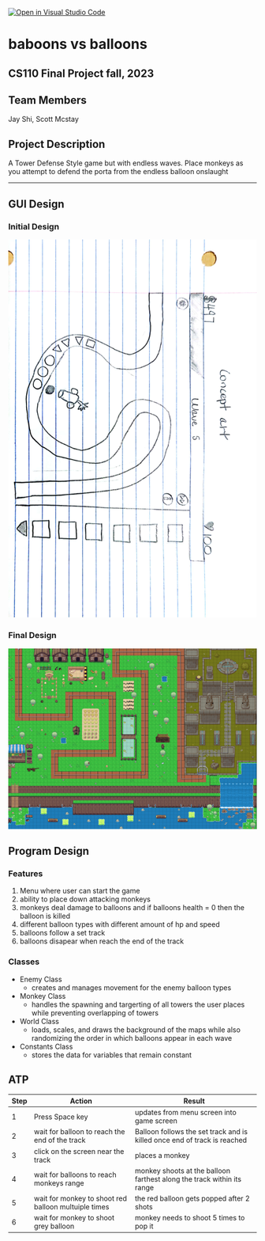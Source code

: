 [![Open in Visual Studio Code](https://classroom.github.com/assets/open-in-vscode-718a45dd9cf7e7f842a935f5ebbe5719a5e09af4491e668f4dbf3b35d5cca122.svg)](https://classroom.github.com/online_ide?assignment_repo_id=12803323&assignment_repo_type=AssignmentRepo)


# baboons vs balloons 
## CS110 Final Project fall, 2023 

## Team Members


Jay Shi, Scott Mcstay 

## Project Description

A Tower Defense Style game but with endless waves. Place monkeys as you attempt to defend the porta from the endless balloon onslaught

***    

## GUI Design

### Initial Design

![initial gui](assets/gui.jpg)

### Final Design

![final gui](assets/Map.png)

## Program Design

### Features

1. Menu where user can start the game  
2. ability to place down attacking monkeys
3. monkeys deal damage to balloons and if balloons health = 0 then the balloon is killed 
4. different balloon types with different amount of hp and speed  
5. balloons follow a set track 
6. balloons disapear when reach the end of the track


### Classes

- Enemy Class 
    - creates and manages movement for the enemy balloon types
- Monkey Class
    - handles the spawning and targerting of all towers the user places while preventing overlapping of towers
- World Class 
    - loads, scales, and draws the background of the maps while also randomizing the order in which balloons appear in each wave
- Constants Class
    - stores the data for variables that remain constant 

## ATP

|Step| Action  | Result |
|-|-----------------| --------------                             |
|1| Press Space key | updates from menu screen into game screen  |
|2| wait for balloon to reach the end of the track | Balloon follows the set track and is killed once end of track is reached|
|3| click on the screen near the track | places a monkey |
|4| wait for balloons to reach monkeys range | monkey shoots at the balloon farthest along the track within its range |
|5| wait for monkey to shoot red balloon multuiple times  | the red balloon gets popped after 2 shots|
|6| wait for monkey to shoot grey balloon| monkey needs to shoot 5 times to pop it|
